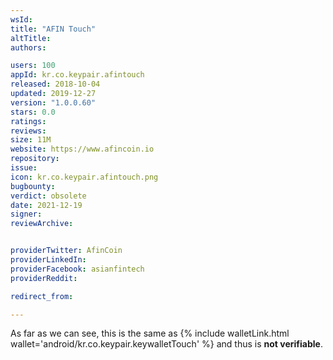 ```yaml
---
wsId: 
title: "AFIN Touch"
altTitle: 
authors:

users: 100
appId: kr.co.keypair.afintouch
released: 2018-10-04
updated: 2019-12-27
version: "1.0.0.60"
stars: 0.0
ratings: 
reviews: 
size: 11M
website: https://www.afincoin.io
repository: 
issue: 
icon: kr.co.keypair.afintouch.png
bugbounty: 
verdict: obsolete
date: 2021-12-19
signer: 
reviewArchive:


providerTwitter: AfinCoin
providerLinkedIn: 
providerFacebook: asianfintech
providerReddit: 

redirect_from:

---
```



<!-- nosource -->
As far as we can see, this is the same as
{% include walletLink.html wallet='android/kr.co.keypair.keywalletTouch' %} and thus is **not verifiable**.

